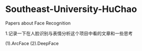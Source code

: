 # Southeast-University-HuChao
Papers about Face Recognition

1.记录一下在人脸识别与表情分析这个项目中看的文章和一些思考

(1).ArcFace
(2).DeepFace

